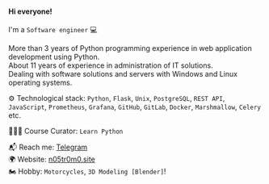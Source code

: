 #### Hi everyone!

I'm a `Software engineer` 💻

More than 3 years of Python programming experience in web application development using Python.<br>
About 11 years of experience in administration of IT solutions.<br>
Dealing with software solutions and servers with Windows and Linux operating systems.<br>

⚙️ Technological stack: `Python`, `Flask`, `Unix`, `PostgreSQL`, `REST API`, `JavaScript`, `Prometheus`, `Grafana`, `GitHub`, `GitLab`, `Docker`, `Marshmallow`, `Celery` etc.

👨🏻‍🎓 Course Curator: `Learn Python`

📬 Reach me: [Telegram](https://t.me/n05tr0m0)<br />
🌍 Website: [n05tr0m0.site](https://n05tr0m0.site)<br />
🏍 Hobby: `Motorcycles`, `3D Modeling [Blender]`!<br />
